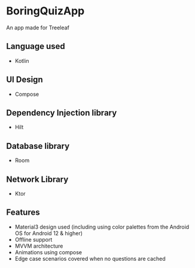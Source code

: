 # BoringQuizApp
An app made for Treeleaf

## Language used
* Kotlin

## UI Design
* Compose

## Dependency Injection library
* Hilt

## Database library
* Room

## Network Library
* Ktor

## Features
* Material3 design used (including using color palettes from the Android OS for Android 12 & higher)
* Offline support
* MVVM architecture
* Animations using compose
* Edge case scenarios covered when no questions are cached

